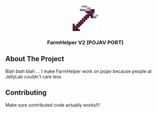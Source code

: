 <br />
<div align="center">
  <a href="https://github.com/JellyLabScripts/FarmHelper">
    <img src="images/logo.png" alt="Logo" width="80" height="80">
  </a>

  <h3 align="center">FarmHelper V2 (POJAV PORT)</h3>  
</div>

## About The Project

Blah blah blah ... I make FarmHelper work on pojav because people at JellyLab couldn't care less

## Contributing

Make sure contributed code actually works!!!